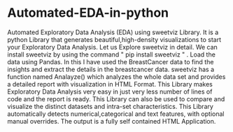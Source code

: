 # Automated-EDA-in-python
Automated Exploratory Data Analysis (EDA) using sweetviz Library. It is a python Library that generates beautiful,high-density visualizations to start your Exploratory Data Analysis. Let us Explore sweetviz in detail.
We can install sweetviz by using the command " pip install sweetviz " .
Load the data using Pandas. In this I have used the BreastCancer data to find the insights and extract the details in the breastcancer data.
sweetviz has a function named Analayze() which analyzes the whole data set and provides a detailed report with visualization in HTML Format.
This Library makes Exploratory Data Analysis very easy in just very less number of lines of code and the report is ready.
This Library can also be used to compare and visualize the distinct datasets and intra-set characteristics.
This Library automatically detects numerical,categorical and text features, with optional manual overrides.
The output is a fully self contained HTML Application.
